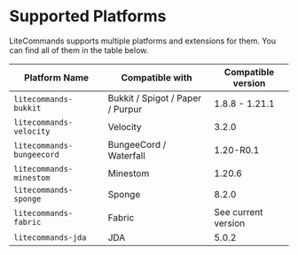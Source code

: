 # Supported Platforms

LiteCommands supports multiple platforms and extensions for them. You can find all of them in the table below.

| Platform Name             | Compatible with                  | Compatible version  |
|---------------------------|----------------------------------|---------------------|
| `litecommands-bukkit`     | Bukkit / Spigot / Paper / Purpur | 1.8.8 - 1.21.1      |
| `litecommands-velocity`   | Velocity                         | 3.2.0               |
| `litecommands-bungeecord` | BungeeCord / Waterfall           | 1.20-R0.1           |
| `litecommands-minestom`   | Minestom                         | 1.20.6              |
| `litecommands-sponge`     | Sponge                           | 8.2.0               |
| `litecommands-fabric`     | Fabric                           | See current version |
| `litecommands-jda`        | JDA                              | 5.0.2               |

